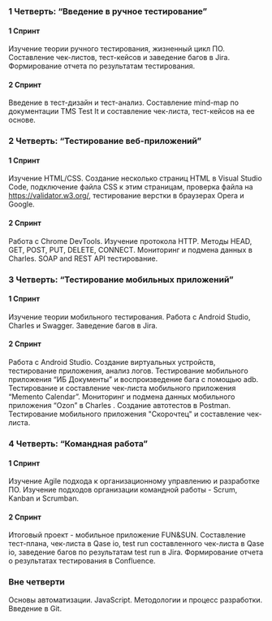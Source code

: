 ###  1 Четверть: “Введение в ручное тестирование”

####  1  Спринт

Изучение теории ручного тестирования,   жизненный  цикл ПО. Составление чек-листов, тест-кейсов и заведение багов в Jira. Формирование отчета по результатам тестирования. 


####  2 Спринт

Введение в тест-дизайн и тест-анализ.  Составление mind-map по документации TMS Test It и составление чек-листа, тест-кейсов на ее основе. 

###  2 Четверть: “Тестирование веб-приложений”

####  1  Спринт

Изучение HTML/CSS. Создание несколько страниц HTML в Visual Studio Code, подключение файла CSS к этим страницам, проверка файла на https://validator.w3.org/, тестирование верстки в браузерах Opera и Google. 

####  2 Спринт

Работа с Chrome DevTools. Изучение протокола HTTP. Методы HEAD, GET, POST, PUT, DELETE, CONNECT. Мониторинг и подмена данных в Charles. SOAP and REST API тестирование. 

###  3 Четверть: “Тестирование мобильных приложений”

####  1 Спринт

Изучение теории мобильного тестирования. Работа с Android Studio, Charles и Swagger. Заведение багов в Jira.

####  2 Спринт

Работа с Android Studio. Создание виртуальных устройств, тестирование приложения, анализ логов. Тестирование мобильного приложения “ИБ Документы” и воспроизведение бага с помощью adb. Тестирование и составление чек-листа мобильного приложения “Memento Calendar”.  Мониторинг и подмена данных мобильного приложения “Ozon” в Charles . Создание автотестов в Postman. Тестирование мобильного приложения "Скорочтец" и составление чек-листа.

### 4 Четверть: “Командная работа”

#### 1  Спринт

Изучение Agile подхода к организационному управлению и разработке ПО. Изучение подходов организации командной работы -  Scrum, Kanban и Scrumban.

#### 2  Спринт

Итоговый проект - мобильное приложение FUN&SUN. Составление тест-плана, чек-листа в Qase io, test run составленного чек-листа в Qase io, заведение багов по результатам test run в Jira. Формирование отчета о результатах тестирования в Confluence. 

###  Вне  четверти

Основы автоматизации. JavaScript. Методологии и процесс разработки. Введение в Git.


